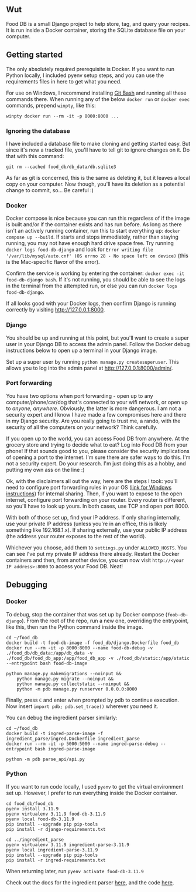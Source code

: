 ## Wut
Food DB is a small Django project to help store, tag, and query your recipes. It is run inside a Docker container, storing the SQLite database file on your computer.

## Getting started
The only absolutely required prerequisite is Docker. If you want to run Python locally, I included pyenv setup steps, and you can use the requirements files in here to get what you need.

For use on Windows, I recommend installing [Git Bash](https://git-scm.com/download/win) and running all these commands there. When running any of the below `docker run` or `docker exec` commands, prepend `winpty`, like this:
```
winpty docker run --rm -it -p 8000:8000 ...
```

### Ignoring the database
I have included a database file to make cloning and getting started easy. But since it's now a tracked file, you'll have to tell git to ignore changes on it. Do that with this command:
```
git rm --cached food_db/db_data/db.sqlite3
```
As far as git is concerned, this is the same as deleting it, but it leaves a local copy on your computer. Now though, you'll have its deletion as a potential change to commit, so... Be careful :)

### Docker
Docker compose is nice because you can run this regardless of if the image is built and/or if the container exists and has run before. As long as there isn't an actively running container, run this to start everything up: `docker compose up --build`. If starts and stops immediately, rather than staying running, you may not have enough hard drive space free. Try running `docker logs food-db-django` and look for `Error writing file '/var/lib/mysql/auto.cnf' (OS errno 28 - No space left on device)` (this is the Mac-specific flavor of the error).

Confirm the service is working by entering the container: `docker exec -it food-db-django bash`. If it's not running, you should be able to see the logs in the terminal from the attempted run, or else you can run `docker logs food-db-django`.

If all looks good with your Docker logs, then confirm Django is running correctly by visiting http://127.0.0.1:8000.

### Django
You should be up and running at this point, but you'll want to create a super user in your Django DB to access the admin panel. Follow the Docker debug instructions below to open up a terminal in your Django image.

Set up a super user by running `python manage.py createsuperuser`. This allows you to log into the admin panel at http://127.0.0.1:8000/admin/.

### Port forwarding
You have two options when port forwarding - open up to any computer/phone/car/dog that's connected to your wifi network, or open up to _anyone, anywhere_. Obviously, the latter is more dangerous. I am not a security expert and I know I have made a few compromises here and there in my Django security. Are you really going to trust me, a rando, with the security of all the computers on your network? Think carefully.

If you open up to the world, you can access Food DB from anywhere. At the grocery store and trying to decide what to eat? Log into Food DB from your phone! If that sounds good to you, please consider the security implications of opening a port to the internet. I'm sure there are safer ways to do this. I'm not a security expert. Do your research. I'm just doing this as a hobby, and putting my own ass on the line :)

Ok, with the disclaimers all out the way, here are the steps I took: you'll need to configure port forwarding rules in your OS ([link for Windows instructions](https://redfishiaven.medium.com/port-forwarding-in-windows-and-ways-to-set-it-up-c337e171086f)) for internal sharing. Then, if you want to expose to the open internet, configure port forwarding on your router. Every router is different, so you'll have to look up yours. In both cases, use TCP and open port 8000.

With both of those set up, find your IP address. If only sharing internally, use your private IP address (unless you're in an office, this is likely something like 192.168.1.x). If sharing externally, use your public IP address (the address your router exposes to the rest of the world). 

Whichever you choose, add them to `settings.py` under `ALLOWED_HOSTS`. You can see I've put my private IP address there already. Restart the Docker containers and then, from another device, you can now visit `http://<your IP address>:8000` to access your Food DB. Neat!

## Debugging
### Docker
To debug, stop the container that was set up by Docker compose (`foob-db-django`). From the root of the repo, run a new one, overriding the entrypoint, like this, then run the Python command inside the image.
```
cd ~/food_db 
docker build -t food-db-image -f food_db/django.Dockerfile food_db
docker run --rm -it -p 8000:8000 --name food-db-debug -v ./food_db/db_data:/app/db_data -v ./food_db/food_db_app:/app/food_db_app -v ./food_db/static:/app/static --entrypoint bash food-db-image

python manage.py makemigrations --noinput &&
    python manage.py migrate --noinput &&
    python manage.py collectstatic --noinput &&
    python -m pdb manage.py runserver 0.0.0.0:8000
```

Finally, press `C` and enter when prompted by pdb to continue execution. Now insert `import pdb; pdb.set_trace()` wherever you need it.

You can debug the ingredient parser similarly:
```
cd ~/food_db
docker build -t ingred-parse-image -f ingredient_parse/ingred.Dockerfile ingredient_parse
docker run --rm -it -p 5000:5000 --name ingred-parse-debug --entrypoint bash ingred-parse-image

python -m pdb parse_api/api.py
```

### Python
If you want to run code locally, I used `pyenv` to get the virtual environment set up. However, I prefer to run everything inside the Docker container.
```
cd food_db/food_db
pyenv install 3.11.9
pyenv virtualenv 3.11.9 food-db-3.11.9
pyenv local food-db-3.11.9
pip install --upgrade pip pip-tools
pip install -r django-requirements.txt

cd ../ingredient_parse
pyenv virtualenv 3.11.9 ingredient-parse-3.11.9
pyenv local ingredient-parse-3.11.9
pip install --upgrade pip pip-tools
pip install -r ingred-requirements.txt
```

When returning later, run `pyenv activate food-db-3.11.9`

Check out the docs for the ingredient parser [here](https://ingredient-parser.readthedocs.io/en/latest/start/index.html#optional-parameters), and the code [here](https://github.com/strangetom/ingredient-parser).